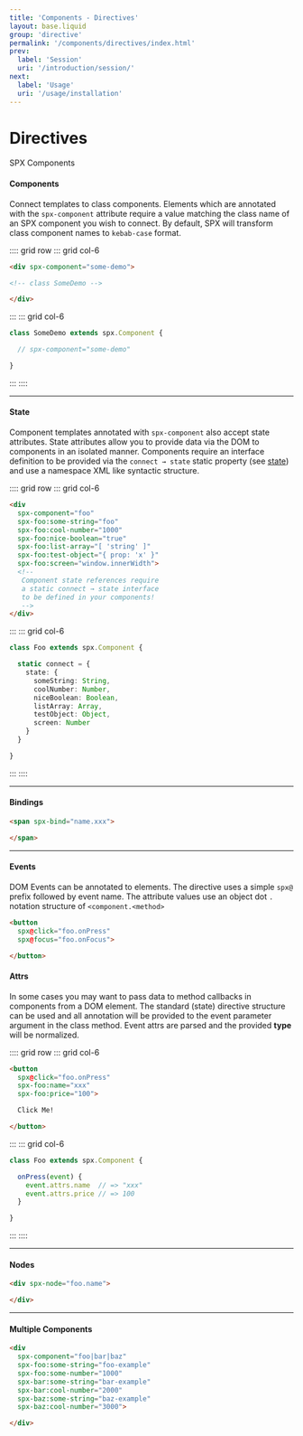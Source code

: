 ```yaml
---
title: 'Components - Directives'
layout: base.liquid
group: 'directive'
permalink: '/components/directives/index.html'
prev:
  label: 'Session'
  uri: '/introduction/session/'
next:
  label: 'Usage'
  uri: '/usage/installation'
---
```


# Directives

SPX Components

#### Components

Connect templates to class components. Elements which are annotated with the `spx-component` attribute require a value matching the class name of an SPX component you wish to connect. By default, SPX will transform class component names to `kebab-case` format.

:::: grid row
::: grid col-6

<!--prettier-ignore-->
```html
<div spx-component="some-demo">

<!-- class SomeDemo -->

</div>
```

:::
::: grid col-6

<!--prettier-ignore-->
```ts
class SomeDemo extends spx.Component {

  // spx-component="some-demo"

}
```

:::
::::

---

#### State

Component templates annotated with `spx-component` also accept state attributes. State attributes allow you to provide data via the DOM to components in an isolated manner. Components require an interface definition to be provided via the `connect → state` static property (see [state](/components/state)) and use a namespace XML like syntactic structure.

:::: grid row
::: grid col-6

<!--prettier-ignore-->
```html
<div
  spx-component="foo"
  spx-foo:some-string="foo"
  spx-foo:cool-number="1000"
  spx-foo:nice-boolean="true"
  spx-foo:list-array="[ 'string' ]"
  spx-foo:test-object="{ prop: 'x' }"
  spx-foo:screen="window.innerWidth">
  <!--
   Component state references require
   a static connect → state interface
   to be defined in your components!
   -->
</div>
```

:::
::: grid col-6

<!--prettier-ignore-->
```ts
class Foo extends spx.Component {

  static connect = {
    state: {
      someString: String,
      coolNumber: Number,
      niceBoolean: Boolean,
      listArray: Array,
      testObject: Object,
      screen: Number
    }
  }

}
```

:::
::::

---

#### Bindings

<!--prettier-ignore-->
```html
<span spx-bind="name.xxx">

</span>
```

---

#### Events

DOM Events can be annotated to elements. The directive uses a simple `spx@` prefix followed by event name. The attribute values use an object dot `.` notation structure of `<component.<method>`

<!--prettier-ignore-->
```html
<button
  spx@click="foo.onPress"
  spx@focus="foo.onFocus">

</button>
```

#### Attrs

In some cases you may want to pass data to method callbacks in components from a DOM element. The standard (state) directive structure can be used and all annotation will be provided to the event parameter argument in the class method. Event attrs are parsed and the provided **type** will be normalized.

:::: grid row
::: grid col-6

<!--prettier-ignore-->
```html
<button
  spx@click="foo.onPress"
  spx-foo:name="xxx"
  spx-foo:price="100">

  Click Me!

</button>
```

:::
::: grid col-6

<!--prettier-ignore-->
```ts
class Foo extends spx.Component {

  onPress(event) {
    event.attrs.name  // => "xxx"
    event.attrs.price // => 100
  }

}
```

:::
::::

---

#### Nodes

<!--prettier-ignore-->
```html
<div spx-node="foo.name">

</div>
```

---

#### Multiple Components

<!--prettier-ignore-->
```html
<div
  spx-component="foo|bar|baz"
  spx-foo:some-string="foo-example"
  spx-foo:some-number="1000"
  spx-bar:some-string="bar-example"
  spx-bar:cool-number="2000"
  spx-baz:some-string="baz-example"
  spx-baz:cool-number="3000">

</div>
```
